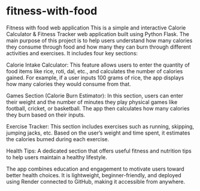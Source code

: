 # fitness-with-food
Fitness with food web application
This is a simple and interactive Calorie Calculator & Fitness Tracker web application built using Python Flask. The main purpose of this project is to help users understand how many calories they consume through food and how many they can burn through different activities and exercises. It includes four key sections:

Calorie Intake Calculator:
This feature allows users to enter the quantity of food items like rice, roti, dal, etc., and calculates the number of calories gained. For example, if a user inputs 100 grams of rice, the app displays how many calories they would consume from that.

Games Section (Calorie Burn Estimator):
In this section, users can enter their weight and the number of minutes they play physical games like football, cricket, or basketball. The app then calculates how many calories they burn based on their inputs.

Exercise Tracker:
This section includes exercises such as running, skipping, jumping jacks, etc. Based on the user’s weight and time spent, it estimates the calories burned during each exercise.

Health Tips:
A dedicated section that offers useful fitness and nutrition tips to help users maintain a healthy lifestyle.

The app combines education and engagement to motivate users toward better health choices. It is lightweight, beginner-friendly, and deployed using Render connected to GitHub, making it accessible from anywhere.
